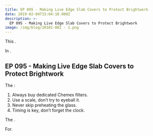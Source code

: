 ```yaml
---
title: EP 095 - Making Live Edge Slab Covers to Protect Brightwork
date: 2019-02-04T15:04:10.000Z
description: >-
  EP 095 - Making Live Edge Slab Covers to Protect Brightwork
image: /img/blog/20101-082 - 1.png
---
```


This .

In .

## EP 095 - Making Live Edge Slab Covers to Protect Brightwork

The :

1. Always buy dedicated Chemex filters.
2. Use a scale, don’t try to eyeball it.
3. Never skip preheating the glass.
4. Timing is key, don’t forget the clock.

The .

For.
